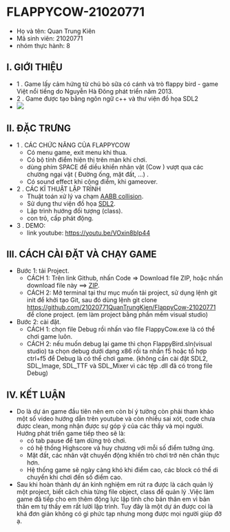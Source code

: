 # FLAPPYCOW-21020771
  - Họ và tên: Quan Trung Kiên
  - Mã sinh viên: 21020771
  - nhóm thực hành: 8
## I. GIỚI THIỆU
  - 1 . Game lấy cảm hứng từ chú bò sữa có cánh và trò flappy bird - game Việt nổi tiếng do Nguyễn Hà Đông phát triển năm 2013.
  - 2 . Game được tạo bằng ngôn ngữ c++ và thư viện đồ họa SDL2
  - <img src="https://i.imgur.com/N86Z9BC.png">
## II. ĐẶC TRƯNG 
  - 1 . CÁC CHỨC NĂNG CỦA FLAPPYCOW
    - Có menu game, exit menu khi thua.
    - Có bộ tính điểm hiện thị trên màn khi chơi.
    - dùng phím SPACE để diều khiển nhân vật (Cow ) vượt qua các chường ngại vật ( Đường ống, mặt đất, ...) .
    - Có sound effect khi cộng điểm, khi gameover.
  - 2 . CÁC KĨ THUẬT LẬP TRÌNH
    - Thuật toán xử lý va chạm [AABB collision](https://tutorialedge.net/gamedev/aabb-collision-detection-tutorial/).
    - Sử dụng thư viện đồ họa [SDL2](https://www.libsdl.org/).
    - Lập trình hướng đối tượng (class).
    - con trỏ, cấp phát động.
  - 3 . DEMO:
    - link youtube: https://youtu.be/VOxin8bIp44
## III. CÁCH CÀI ĐẶT VÀ CHẠY GAME
  - Bước 1: tải Project.
    - CÁCH 1: Trên link Github, nhấn Code => Download file ZIP, hoặc nhấn download file này ==> [ZIP](https://github.com/21020771QuanTrungKien/FlappyCow-21020771/archive/refs/heads/master.zip).
    - CÁCH 2: Mở terminal tại thư mục muốn tải project, sử dụng lệnh git init để khởi tạo Git, sau đó dùng lệnh git clone https://github.com/21020771QuanTrungKien/FlappyCow-21020771 để clone project. (em làm project bằng phần mềm visual studio)
  - Bước 2: cài đặt.
    - CÁCH 1: chọn file Debug rồi nhấn vào file FlappyCow.exe là có thể chơi game luôn.
    - CÁCH 2: nếu muốn debug lại game thì chọn FlappyBird.sln(visual studio) ta chọn debug dưới dạng x86 rồi ta nhấn f5 hoặc tổ hợp ctrl+f5 để Debug là có thể chơi game. (không cần cài đặt SDL2, SDL_Image, SDL_TTF và SDL_Mixer vì các tệp .dll đã có trong file Debug)
## IV. KẾT LUẬN
  - Do là dự án game đầu tiên nên em còn bí ý tưởng còn phải tham khảo một số video hướng dẫn trên youtube và còn nhiều sai xót, code chưa được clean, mong nhận được sự góp ý của các thầy và mọi người. Hướng phát triển game tiếp theo sẽ là:
      - có tab pause để tạm dừng trò chơi.
      - có hệ thống Highscore và huy chương với mỗi số điểm tưởng ứng.
      - Mặt đất, các nhân vật chuyển động khiến trò chơi trở nên chân thực hơn.
      - Hệ thống game sẽ ngày càng khó khi điểm cao, các block có thể di chuyển khi chơi đến số điểm cao.
  - Sau khi hoàn thành dự án kinh nghiệm em rút ra được là cách quản lý một project, biết câch chia từng file object, class để quản lý .Việc làm game đã tiếp cho em thêm động lực lập tình cho bản thân em vì bản thân em tự thấy em rất lười lập trình. Tuy đây là một dự án được coi là khá đơn giản không có gì phức tạp nhưng mong được mọi người giúp đỡ ạ.
  
